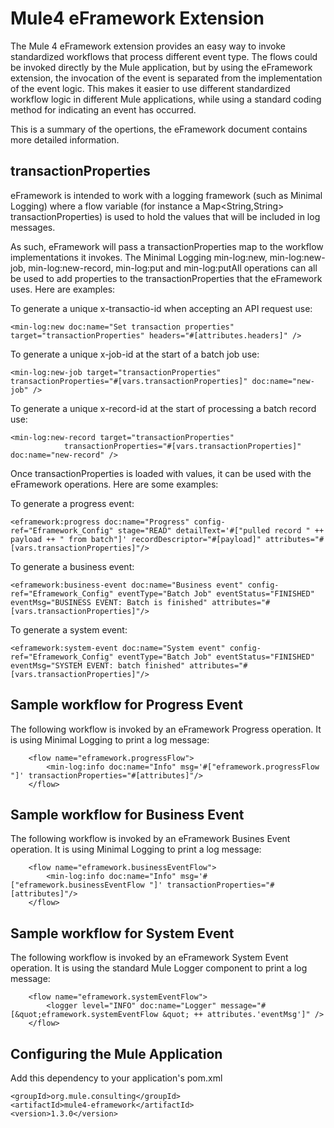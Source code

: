 # Mule4 eFramework Extension

The Mule 4 eFramework extension provides an easy way to invoke standardized workflows that process different event type.  The flows could be invoked directly by the Mule application, but by using the eFramework extension, the invocation of the event is separated from the implementation of the event logic. This makes it easier to use different standardized workflow logic in different Mule applications, while using a standard coding method for indicating an event has occurred.

This is a summary of the opertions, the eFramework document contains more detailed information. 

## transactionProperties ##
eFramework is intended to work with a logging framework (such as Minimal Logging) 
where a flow variable (for instance a Map<String,String> transactionProperties) is used to hold the values that will be included in log messages. 

As such, eFramework will pass a transactionProperties map to the workflow implementations it invokes. The Minimal Logging min-log:new, min-log:new-job, min-log:new-record, min-log:put and min-log:putAll operations can all be used to add properties to the transactionProperties that the eFramework uses. Here are examples:

To generate a unique x-transactio-id when accepting an API request use:

```
<min-log:new doc:name="Set transaction properties" target="transactionProperties" headers="#[attributes.headers]" />
```

To generate a unique x-job-id at the start of a batch job use:

```
<min-log:new-job target="transactionProperties" transactionProperties="#[vars.transactionProperties]" doc:name="new-job" />
```

To generate a unique x-record-id at the start of processing a batch record use:
```
<min-log:new-record target="transactionProperties"
			transactionProperties="#[vars.transactionProperties]" doc:name="new-record" />
```

Once transactionProperties is loaded with values, it can be used with the eFramework operations. Here are some examples:

To generate a progress event:

```
<eframework:progress doc:name="Progress" config-ref="Eframework_Config" stage="READ" detailText='#["pulled record " ++ payload ++ " from batch"]' recordDescriptor="#[payload]" attributes="#[vars.transactionProperties]"/>
```

To generate a business event:

```
<eframework:business-event doc:name="Business event" config-ref="Eframework_Config" eventType="Batch Job" eventStatus="FINISHED" eventMsg="BUSINESS EVENT: Batch is finished" attributes="#[vars.transactionProperties]"/>
```

To generate a system event:

```
<eframework:system-event doc:name="System event" config-ref="Eframework_Config" eventType="Batch Job" eventStatus="FINISHED"  eventMsg="SYSTEM EVENT: batch finished" attributes="#[vars.transactionProperties]"/>
```
## Sample workflow for Progress Event ##

The following workflow is invoked by an eFramework Progress operation. It is using Minimal Logging to print a log message:

```
	<flow name="eframework.progressFlow">
		<min-log:info doc:name="Info" msg='#["eframework.progressFlow "]' transactionProperties="#[attributes]"/>
	</flow>
```

## Sample workflow for Business Event ##

The following workflow is invoked by an eFramework Busines Event operation. It is using Minimal Logging to print a log message:

```
	<flow name="eframework.businessEventFlow">
		<min-log:info doc:name="Info" msg='#["eframework.businessEventFlow "]' transactionProperties="#[attributes]"/>
	</flow>
```

## Sample workflow for System Event ##

The following workflow is invoked by an eFramework System Event operation. It is using the standard Mule Logger component to print a log message:

```
	<flow name="eframework.systemEventFlow">
		<logger level="INFO" doc:name="Logger" message="#[&quot;eframework.systemEventFlow &quot; ++ attributes.'eventMsg']" />
	</flow>
```

## Configuring the Mule Application ##

Add this dependency to your application's pom.xml

```
<groupId>org.mule.consulting</groupId>
<artifactId>mule4-eframework</artifactId>
<version>1.3.0</version>
```
